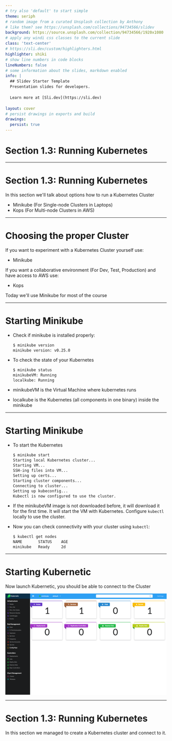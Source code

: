 ```yaml
---
# try also 'default' to start simple
theme: seriph
# random image from a curated Unsplash collection by Anthony
# like them? see https://unsplash.com/collections/94734566/slidev
background: https://source.unsplash.com/collection/94734566/1920x1080
# apply any windi css classes to the current slide
class: 'text-center'
# https://sli.dev/custom/highlighters.html
highlighter: shiki
# show line numbers in code blocks
lineNumbers: false
# some information about the slides, markdown enabled
info: |
  ## Slidev Starter Template
  Presentation slides for developers.

  Learn more at [Sli.dev](https://sli.dev)

layout: cover
# persist drawings in exports and build
drawings:
  persist: true
---
```


# Section 1.3: Running Kubernetes

---

# Section 1.3: Running Kubernetes

In this section we'll talk about options how to run a Kubernetes Cluster

* Minikube (For Single-node Clusters in Laptops)
* Kops (For Multi-node Clusters in AWS)

---

# Choosing the proper Cluster

If you want to experiment with a Kubernetes Cluster yourself use:

* Minikube

If you want a collaborative environment (For Dev, Test, Production) and have access to AWS use:

* Kops

Today we'll use Minikube for most of the course

---

# Starting Minikube

* Check if minikube is installed properly:

    ```shell
    $ minikube version
    minikube version: v0.25.0
    ```

* To check the state of your Kubernetes

    ```shell
    $ minikube status
    minikubeVM: Running
    localkube: Running
    ```

* minikubeVM is the Virtual Machine where kubernetes runs
* localkube is the Kubernetes (all components in one binary) inside the minikube

---

# Starting Minikube

* To start the Kubernetes

    ```shell
    $ minikube start
    Starting local Kubernetes cluster...
    Starting VM...
    SSH-ing files into VM...
    Setting up certs...
    Starting cluster components...
    Connecting to cluster...
    Setting up kubeconfig...
    Kubectl is now configured to use the cluster.
    ```

* If the minikubeVM image is not downloaded before, it will download it for the first time. It will start the VM with Kubernetes. Configure `kubectl` locally to use the cluster.

* Now you can check connectivity with your cluster using `kubectl`:

    ```shell
    $ kubectl get nodes
    NAME       STATUS    AGE
    minikube   Ready     2d
    ```

---

# Starting Kubernetic

Now launch Kubernetic, you should be able to connect to the Cluster

<img class="absolute top-40 left-0" src="/chapters/1.3.running.kubernetes/kubernetic.png" />

---

# Section 1.3: Running Kubernetes

In this section we managed to create a Kubernetes cluster and connect to it.